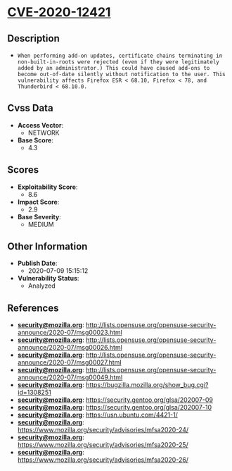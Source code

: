 
# [CVE-2020-12421](http://lists.opensuse.org/opensuse-security-announce/2020-07/msg00023.html)

## Description

- `When performing add-on updates, certificate chains terminating in non-built-in-roots were rejected (even if they were legitimately added by an administrator.) This could have caused add-ons to become out-of-date silently without notification to the user. This vulnerability affects Firefox ESR < 68.10, Firefox < 78, and Thunderbird < 68.10.0.`

## Cvss Data

- **Access Vector**:
  - NETWORK
- **Base Score**:
  - 4.3

## Scores

- **Exploitability Score**:
  - 8.6
- **Impact Score**:
  - 2.9
- **Base Severity**:
  - MEDIUM

## Other Information

- **Publish Date**:
  - 2020-07-09 15:15:12
- **Vulnerability Status**:
  - Analyzed

## References

- **security@mozilla.org**: http://lists.opensuse.org/opensuse-security-announce/2020-07/msg00023.html
- **security@mozilla.org**: http://lists.opensuse.org/opensuse-security-announce/2020-07/msg00026.html
- **security@mozilla.org**: http://lists.opensuse.org/opensuse-security-announce/2020-07/msg00027.html
- **security@mozilla.org**: http://lists.opensuse.org/opensuse-security-announce/2020-07/msg00049.html
- **security@mozilla.org**: https://bugzilla.mozilla.org/show_bug.cgi?id=1308251
- **security@mozilla.org**: https://security.gentoo.org/glsa/202007-09
- **security@mozilla.org**: https://security.gentoo.org/glsa/202007-10
- **security@mozilla.org**: https://usn.ubuntu.com/4421-1/
- **security@mozilla.org**: https://www.mozilla.org/security/advisories/mfsa2020-24/
- **security@mozilla.org**: https://www.mozilla.org/security/advisories/mfsa2020-25/
- **security@mozilla.org**: https://www.mozilla.org/security/advisories/mfsa2020-26/

